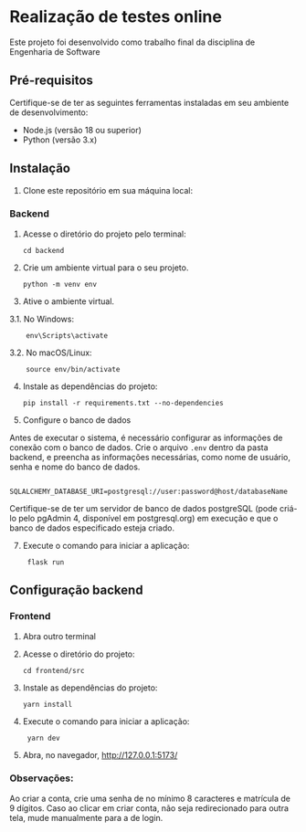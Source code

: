 # Realização de testes online

Este projeto foi desenvolvido como trabalho final da disciplina de Engenharia de Software

## Pré-requisitos

Certifique-se de ter as seguintes ferramentas instaladas em seu ambiente de desenvolvimento:

- Node.js (versão 18 ou superior)
- Python (versão 3.x)

## Instalação

1. Clone este repositório em sua máquina local:

### Backend

1.  Acesse o diretório do projeto pelo terminal:

        cd backend

2.  Crie um ambiente virtual para o seu projeto.  

        python -m venv env

3.  Ative o ambiente virtual.
   
   3.1.  No Windows:

        env\Scripts\activate

   3.2.  No macOS/Linux:

        source env/bin/activate
  
4.  Instale as dependências do projeto:

        pip install -r requirements.txt --no-dependencies

5.  Configure o banco de dados

Antes de executar o sistema, é necessário configurar as informações de conexão com o banco de dados. Crie o arquivo `.env` dentro da pasta backend, e preencha as informações necessárias, como nome de usuário, senha e nome do banco de dados.

        SQLALCHEMY_DATABASE_URI=postgresql://user:password@host/databaseName

Certifique-se de ter um servidor de banco de dados postgreSQL (pode criá-lo pelo pgAdmin 4, disponível em postgresql.org) em execução e que o banco de dados especificado esteja criado.

7. Execute o comando para iniciar a aplicação:

        flask run

## Configuração backend



### Frontend

1.  Abra outro terminal

2.  Acesse o diretório do projeto:

        cd frontend/src

3.  Instale as dependências do projeto:

        yarn install

4. Execute o comando para iniciar a aplicação:
    
        yarn dev

5. Abra, no navegador, http://127.0.0.1:5173/


### Observações:

Ao criar a conta, crie uma senha de no mínimo 8 caracteres e matrícula de 9 dígitos. Caso ao clicar em criar conta, não seja redirecionado para outra tela, mude manualmente para a de login.
   
